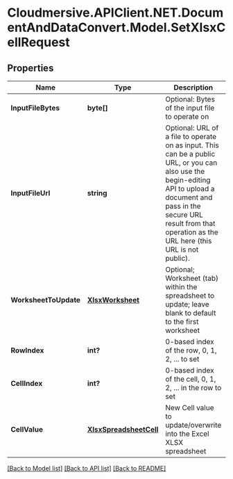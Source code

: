 # Cloudmersive.APIClient.NET.DocumentAndDataConvert.Model.SetXlsxCellRequest
## Properties

Name | Type | Description | Notes
------------ | ------------- | ------------- | -------------
**InputFileBytes** | **byte[]** | Optional: Bytes of the input file to operate on | [optional] 
**InputFileUrl** | **string** | Optional: URL of a file to operate on as input.  This can be a public URL, or you can also use the begin-editing API to upload a document and pass in the secure URL result from that operation as the URL here (this URL is not public). | [optional] 
**WorksheetToUpdate** | [**XlsxWorksheet**](XlsxWorksheet.md) | Optional; Worksheet (tab) within the spreadsheet to update; leave blank to default to the first worksheet | [optional] 
**RowIndex** | **int?** | 0-based index of the row, 0, 1, 2, ... to set | [optional] 
**CellIndex** | **int?** | 0-based index of the cell, 0, 1, 2, ... in the row to set | [optional] 
**CellValue** | [**XlsxSpreadsheetCell**](XlsxSpreadsheetCell.md) | New Cell value to update/overwrite into the Excel XLSX spreadsheet | [optional] 

[[Back to Model list]](../README.md#documentation-for-models) [[Back to API list]](../README.md#documentation-for-api-endpoints) [[Back to README]](../README.md)


